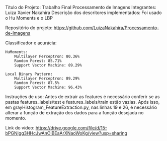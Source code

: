 Título do Projeto:
    Trabalho Final Processamento de Imagens
Integrantes:
    Luiza Xavier Nakahira
Descrição dos descritores implementados:
    Foi usado o Hu Moments e o LBP

Repositório do projeto:
    https://github.com/LuizaNakahira/Processamento-de-Imagens

Classificador e acurácia:


    HuMoments:
        Multilayer Perceptron: 80.36%
        Random Forest: 85.71%
        Support Vector Machine: 89.29%

    Local Binary Pattern:
        Multilayer Perceptron: 89.29%
        Random Forest: 87.5%
        Support Vector Machine: 96.43%


 Instruções de uso:
    Antes de extrair as features é necessário conferir
 se as pastas features_labels/test e features_labels/train
 estão vazias. Após isso, em grayHistogram_FeatureExtraction.py,
 nas linhas 19 e 26, é necessário alterar a função
 de extração dos dados para a função desejada no
 momento.

Link do vídeo:
    https://drive.google.com/file/d/15-bPGNIgg3HHcJwAnOiBEaArXNaoWoKg/view?usp=sharing
